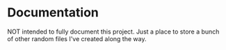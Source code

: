 # Documentation

NOT intended to fully document this project.  Just a place to store a bunch of other random files
I've created along the way.
